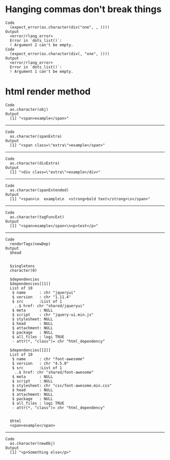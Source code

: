# Hanging commas don't break things

    Code
      (expect_error(as.character(div("one", , ))))
    Output
      <error/rlang_error>
      Error in `dots_list()`:
      ! Argument 2 can't be empty.
    Code
      (expect_error(as.character(div(, "one", ))))
    Output
      <error/rlang_error>
      Error in `dots_list()`:
      ! Argument 1 can't be empty.

# html render method

    Code
      as.character(obj)
    Output
      [1] "<span>example</span>"

---

    Code
      as.character(spanExtra)
    Output
      [1] "<span class=\"extra\">example</span>"

---

    Code
      as.character(divExtra)
    Output
      [1] "<div class=\"extra\">example</div>"

---

    Code
      as.character(spanExtended)
    Output
      [1] "<span>\n  example\n  <strong>bold text</strong>\n</span>"

---

    Code
      as.character(tagFuncExt)
    Output
      [1] "<span>example</span>\n<p>test</p>"

---

    Code
      renderTags(newDep)
    Output
      $head
      
      
      $singletons
      character(0)
      
      $dependencies
      $dependencies[[1]]
      List of 10
       $ name      : chr "jqueryui"
       $ version   : chr "1.11.4"
       $ src       :List of 1
        ..$ href: chr "shared/jqueryui"
       $ meta      : NULL
       $ script    : chr "jquery-ui.min.js"
       $ stylesheet: NULL
       $ head      : NULL
       $ attachment: NULL
       $ package   : NULL
       $ all_files : logi TRUE
       - attr(*, "class")= chr "html_dependency"
      
      $dependencies[[2]]
      List of 10
       $ name      : chr "font-awesome"
       $ version   : chr "4.5.0"
       $ src       :List of 1
        ..$ href: chr "shared/font-awesome"
       $ meta      : NULL
       $ script    : NULL
       $ stylesheet: chr "css/font-awesome.min.css"
       $ head      : NULL
       $ attachment: NULL
       $ package   : NULL
       $ all_files : logi TRUE
       - attr(*, "class")= chr "html_dependency"
      
      
      $html
      <span>example</span>
      

---

    Code
      as.character(newObj)
    Output
      [1] "<p>Something else</p>"

